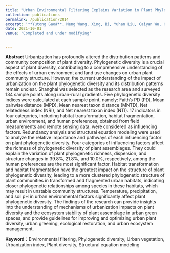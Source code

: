 ```yaml
---
title: "Urban Environmental Filtering Explains Variation in Plant Phylogenetic Diversity in Shanghai, China"
collection: publications
permalink: /publication/2014
excerpt: '**Yutong Gao#**, Meng Wang, Xing, Bi, Yuhan Liu, Caiyan Wu, Guojian Chen, Shengjian Kuang, Shaopeng Li, Conghe Song, Junxiang Li'
date: 2021-10-01
venue: 'Completed and under modifying'


---
```


**Abstract**
Urbanization has profoundly altered the distribution patterns and community composition of plant diversity. Phylogenetic diversity is a crucial aspect of plant diversity, contributing to a comprehensive understanding of the effects of urban environment and land use changes on urban plant community structure. However, the current understanding of the impact of urbanization on the plant phylogenetic diversity and its distribution patterns remain unclear. Shanghai was selected as the research area and surveyed 134 sample points along urban-rural gradients. Five phylogenetic diversity indices were calculated at each sample point, namely: Faith’s PD (PD), Mean pairwise distance (MPD), Mean nearest taxon distance (MNTD), Net relatedness index (NRI), and Net nearest taxon index (NTI). 17 indicators in four categories, including habitat transformation, habitat fragmentation, urban environment, and human preferences, obtained from field measurements and remote sensing data, were considered as influencing factors. Redundancy analysis and structural equation modeling were used to analyze the relative importance and pathways of each influencing factor on plant phylogenetic diversity. Four categories of influencing factors affect the richness of phylogenetic diversity of plant assemblages. They could explain the variation of plant phylogenetic richness, dispersion, and structure changes in 39.8%, 21.8%, and 10.0%, respectively, among the human preferences are the most significant factor. Habitat transformation and habitat fragmentation have the greatest impact on the structure of plant phylogenetic diversity, leading to a more clustered phylogenetic structure of plant communities in transformed and fragmented urban habitats, indicating closer phylogenetic relationships among species in these habitats, which may result in unstable community structures. Temperature, precipitation, and soil pH in urban environmental factors significantly affect plant phylogenetic diversity. The findings of the research can provide insights into the understanding of mechanisms of urbanization impacts on plant diversity and the ecosystem stability of plant assemblage in urban green spaces, and provide guidelines for improving and optimizing urban plant diversity, urban greening, ecological restoration, and urban ecosystem management.


**Keyword**：Environmental filtering, Phylogenetic diversity, Urban vegetation, Urbanization index, Plant diversity, Structural equation modeling
